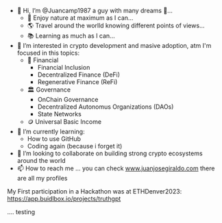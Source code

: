 <!---
Juancamp1987/Juancamp1987 is a ✨ special ✨ repository because its `README.md` (this file) appears on your GitHub profile.
You can click the Preview link to take a look at your changes.
--->

- 👋 Hi, I’m @Juancamp1987 a guy with many dreams 💭... 
    - 🌱 Enjoy nature at maximum as I can...
    - 🌎 Travel around the worlld knowing different points of views...
    - 📚 Learning as much as I can...
- 👀 I’m interested in crypto development and masive adoption, atm I'm focused in this topics:
    - 🏦 Financial
        - Financial Inclusion
        - Decentralized Finance (DeFi)
        - Regenerative Finance (ReFi)
    - 🏛 Governance
        - OnChain Governance
        - Decentralized Autonomus Organizations (DAOs)
        - State Networks
    - 🪙 Universal Basic Income
- 🌱 I’m currently learning:
    - How to use GitHub
    - Coding again (because i forget it)
- 💞️ I’m looking to collaborate on building strong crypto ecosystems around the world
- 📫 How to reach me ... you can check www.juanjosegiraldo.com there are all my profiles

My First participation in a Hackathon was at ETHDenver2023: https://app.buidlbox.io/projects/truthgpt

....
testing
